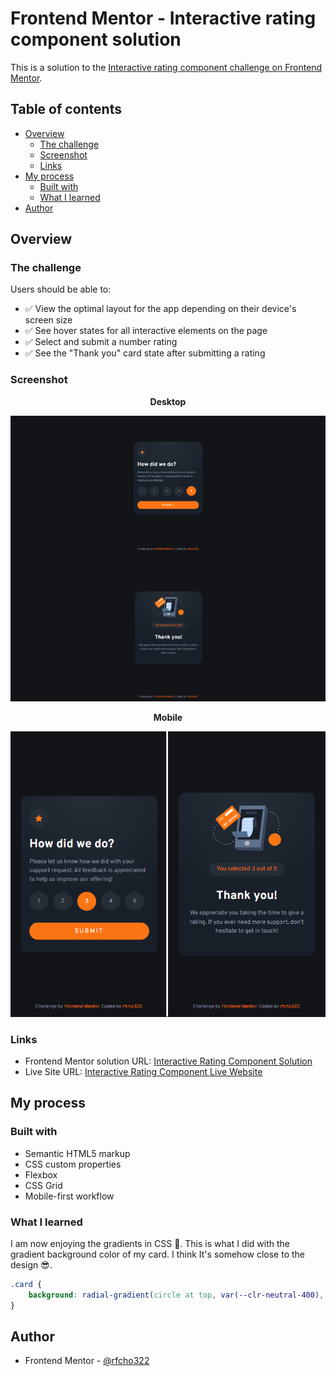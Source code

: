 # Frontend Mentor - Interactive rating component solution

This is a solution to the [Interactive rating component challenge on Frontend Mentor](https://www.frontendmentor.io/challenges/interactive-rating-component-koxpeBUmI).

## Table of contents

- [Overview](#overview)
  - [The challenge](#the-challenge)
  - [Screenshot](#screenshot)
  - [Links](#links)
- [My process](#my-process)
  - [Built with](#built-with)
  - [What I learned](#what-i-learned)
- [Author](#author)

## Overview

### The challenge

Users should be able to:

- &#9989; View the optimal layout for the app depending on their device's screen size
- &#9989; See hover states for all interactive elements on the page
- &#9989; Select and submit a number rating
- &#9989; See the "Thank you" card state after submitting a rating

### Screenshot

<p align="center">
  <strong>Desktop</strong>
</p>
<p align="center">
  <img src="images/ss-desktop.png"/>
</p>
<p align="center">
  <strong>Mobile</strong>
</p>
<p align="center">
  <img src="images/ss-mobile.png"/>
</p>

### Links

- Frontend Mentor solution URL: [Interactive Rating Component Solution](https://www.frontendmentor.io/solutions/interactive-rating-component-solution-9oaxW5gDbM)
- Live Site URL: [Interactive Rating Component Live Website](https://rfcho322.github.io/fem-interactive-rating-component/)

## My process

### Built with

- Semantic HTML5 markup
- CSS custom properties
- Flexbox
- CSS Grid
- Mobile-first workflow

### What I learned

I am now enjoying the gradients in CSS &#127881;. This is what I did with the gradient background color of my card. I think It's somehow close to the design &#128526;.

```css
.card {
    background: radial-gradient(circle at top, var(--clr-neutral-400), var(--clr-neutral-500) 60%);
}
```

## Author

- Frontend Mentor - [@rfcho322](https://www.frontendmentor.io/profile/rfcho322)
